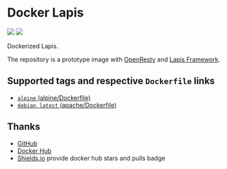 # Docker Lapis

[![](https://img.shields.io/docker/stars/mileschou/lapis.svg)](https://hub.docker.com/r/mileschou/lapis/) [![](https://img.shields.io/docker/pulls/mileschou/lapis.svg)](https://hub.docker.com/r/mileschou/lapis/)

Dockerized Lapis.

The repository is a prototype image with [OpenResty](https://openresty.org/en/) and [Lapis Framework](http://leafo.net/lapis/).

## Supported tags and respective `Dockerfile` links

* [`alpine` (alpine/Dockerfile)](https://github.com/MilesChou/docker-lapis/blob/master/alpine/Dockerfile)
* [`debian`, `latest` (apache/Dockerfile)](https://github.com/MilesChou/docker-lapis/blob/master/debian/Dockerfile)

## Thanks

* [GitHub](https://github.com/)
* [Docker Hub](https://hub.docker.com/)
* [Shields.io](https://img.shields.io/) provide docker hub stars and pulls badge
